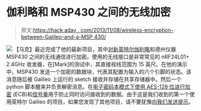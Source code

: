 # 伽利略和 MSP430 之间的无线加密

> 原文:[https://hack aday . com/2013/11/08/wireless-encryption-between-Galileo-and-a-MSP 430/](https://hackaday.com/2013/11/08/wireless-encryption-between-galileo-and-a-msp430/)

[![](../Images/aa0dbab54b48d71001b5ead38ea516e3.png)](http://hackaday.com/wp-content/uploads/2013/11/boards.jpg) 【马克】最近完成了他的最新项目，其中[对](http://bunneydude.wordpress.com/2013/11/07/wireless-encryption-between-galileo-and-msp430/)[新英特尔伽利略](http://hackaday.com/2013/10/03/the-intel-powered-arduino/)和德州仪器 MSP430 之间的无线通信进行加密。使用的无线接口是非常常见的 nRF24L01+ 2.4GHz 收发器，在[Mark]的测试中，其直接视线范围为 15 英尺。在他的演示中，MSP430 发送一个加密的数据块，代表其配置为输入的六个引脚的状态。该消息随后被 Galileo 上运行的 sketch 接收并存储在共享存储器中。然后一个 python 脚本醒来并负责解密消息。在[电子密码本模式下使用 AES-128 位进行加密](http://en.wikipedia.org/wiki/Block_cipher_mode_of_operation#Electronic_codebook_.28ECB.29) (ECB)和[信号量](http://en.wikipedia.org/wiki/Semaphores)用于防止同时访问接收到的数据。由于这是我们收到的第一个使用英特尔 Galileo 的项目，如果您发现了其他项目，请不要犹豫[向我们发送提示](http://hackaday.com/contact-hack-a-day/)。